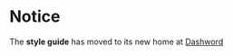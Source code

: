 # Notice

The **style guide** has moved to its new home at [Dashword](https://dashword.net/style-guide/)

